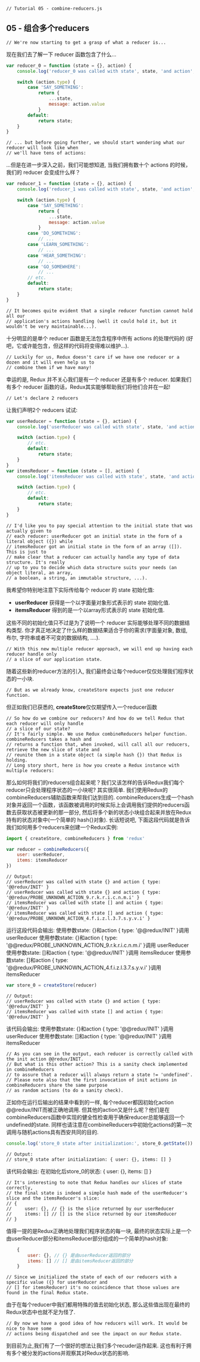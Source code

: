 ```
// Tutorial 05 - combine-reducers.js
```
## 05 - 组合多个reducers

```
// We're now starting to get a grasp of what a reducer is...
```
现在我们去了解一下 reducer 函数包含了什么...

```js
var reducer_0 = function (state = {}, action) {
    console.log('reducer_0 was called with state', state, 'and action', action)

    switch (action.type) {
        case 'SAY_SOMETHING':
            return {
                ...state,
                message: action.value
            }
        default:
            return state;
    }
}
```

```
// ... but before going further, we should start wondering what our reducer will look like when
// we'll have tens of actions:
```
...但是在进一步深入之前，我们可能想知道, 当我们拥有数十个 actions 的时候，我们的 reducer 会变成什么样？

```js
var reducer_1 = function (state = {}, action) {
    console.log('reducer_1 was called with state', state, 'and action', action)

    switch (action.type) {
        case 'SAY_SOMETHING':
            return {
                ...state,
                message: action.value
            }
        case 'DO_SOMETHING':
            // ...
        case 'LEARN_SOMETHING':
            // ...
        case 'HEAR_SOMETHING':
            // ...
        case 'GO_SOMEWHERE':
            // ...
        // etc.
        default:
            return state;
    }
}
```

```
// It becomes quite evident that a single reducer function cannot hold all our
// application's actions handling (well it could hold it, but it wouldn't be very maintainable...).
```
十分明显的是单个 reducer 函数是无法包含程序中所有 actions 的处理代码的 (好吧，它或许能包含，但这样的代码将变得难以维护...).

```
// Luckily for us, Redux doesn't care if we have one reducer or a dozen and it will even help us to
// combine them if we have many!
```
幸运的是, Redux 并不关心我们是有一个 reducer 还是有多个 reducer. 如果我们有多个 reducer 函数的话，Redux其实能够帮助我们将他们合并在一起!

```
// Let's declare 2 reducers
```
让我们声明2个 reducers 试试:

```js
var userReducer = function (state = {}, action) {
    console.log('userReducer was called with state', state, 'and action', action)

    switch (action.type) {
        // etc.
        default:
            return state;
    }
}
var itemsReducer = function (state = [], action) {
    console.log('itemsReducer was called with state', state, 'and action', action)

    switch (action.type) {
        // etc.
        default:
            return state;
    }
}
```

```
// I'd like you to pay special attention to the initial state that was actually given to
// each reducer: userReducer got an initial state in the form of a literal object ({}) while
// itemsReducer got an initial state in the form of an array ([]). This is just to
// make clear that a reducer can actually handle any type of data structure. It's really
// up to you to decide which data structure suits your needs (an object literal, an array,
// a boolean, a string, an immutable structure, ...).
```
我希望你特别地注意下实际传给每个 reducer 的 state 初始化值:
* **userReducer** 获得是一个以字面量对象形式表示的 state 初始化值.
* **itemsReducer** 得到的是一个以array形式表示的 state 初始化值.

这些不同的初始化值只不过是为了说明一个 reducer 实际能够处理不同的数据结构类型.
你才真正地决定了什么样的数据结果适合于你的需求(字面量对象, 数组, 布尔, 字符串或者不可变的数据结构, ....).

```
// With this new multiple reducer approach, we will end up having each reducer handle only
// a slice of our application state.
```
随着这些新的reducer方法的引入,
我们最终会让每个reducer仅仅处理我们程序状态的一小块.

```
// But as we already know, createStore expects just one reducer function.
```
但正如我们已获悉的, **createStore**仅仅期望传入一个reducer函数

```
// So how do we combine our reducers? And how do we tell Redux that each reducer will only handle
// a slice of our state?
// It's fairly simple. We use Redux combineReducers helper function. combineReducers takes a hash and
// returns a function that, when invoked, will call all our reducers, retrieve the new slice of state and
// reunite them in a state object (a simple hash {}) that Redux is holding.
// Long story short, here is how you create a Redux instance with multiple reducers:
```
那么如何将我们的reducers组合起来呢？我们又该怎样的告诉Redux我们每个reducer只会处理程序状态的一小块呢?
其实很简单. 我们使用Redux的combineReducers辅助函数来帮我们达到目的.
combineReducers生成一个hash对象并返回一个函数，该函数被调用的时候实际上会调用我们提供的reducers函数去获取状态被更新的那一部分,
然后将多个新的状态小块组合起来并放在Redux持有的状态对象中(一个简单的
hash{}对象).
长话短说吧, 下面这段代码就是告诉我们如何用多个reducers来创建一个Redux实例:

```js
import { createStore, combineReducers } from 'redux'

var reducer = combineReducers({
    user: userReducer,
    items: itemsReducer
})
```
```
// Output:
// userReducer was called with state {} and action { type: '@@redux/INIT' }
// userReducer was called with state {} and action { type: '@@redux/PROBE_UNKNOWN_ACTION_9.r.k.r.i.c.n.m.i' }
// itemsReducer was called with state [] and action { type: '@@redux/INIT' }
// itemsReducer was called with state [] and action { type: '@@redux/PROBE_UNKNOWN_ACTION_4.f.i.z.l.3.7.s.y.v.i' }
```
运行这段代码会输出:
使用参数state: {}和action { type: '@@redux/INIT' }调用 userReducer
使用参数state: {}和action { type:
'@@redux/PROBE_UNKNOWN_ACTION_9.r.k.r.i.c.n.m.i' }调用 userReducer
使用参数state: []和action { type: '@@redux/INIT' }调用 itemsReducer
使用参数state: []和action { type:
'@@redux/PROBE_UNKNOWN_ACTION_4.f.i.z.l.3.7.s.y.v.i' }调用itemsReducer

```js
var store_0 = createStore(reducer)
```
```
// Output:
// userReducer was called with state {} and action { type: '@@redux/INIT' }
// itemsReducer was called with state [] and action { type: '@@redux/INIT' }
```
该代码会输出:
使用参数state: {}和action { type: '@@redux/INIT' }调用userReducer
使用参数state: []和action { type: '@@redux/INIT' }调用itemsReducer

```
// As you can see in the output, each reducer is correctly called with the init action @@redux/INIT.
// But what is this other action? This is a sanity check implemented in combineReducers
// to assure that a reducer will always return a state != 'undefined'.
// Please note also that the first invocation of init actions in combineReducers share the same purpose
// as random actions (to do a sanity check).
```
正如你在运行后输出的结果中看到的一样, 每个reducer都因初始化action
@@redux/INIT而被正确地调用.
但其他的action又是什么呢？他们是在combineReducers函数中实现的健全性检查用于确保reducer总能够返回一个undefined的state.
同样也请注意在combineReducers中初始化actions的第一次调用与随机actions具有西安共同的目的.

```js
console.log('store_0 state after initialization:', store_0.getState())
```
```
// Output:
// store_0 state after initialization: { user: {}, items: [] }
```
该代码会输出: 在初始化后store_0的状态: { user: {}, items: [] }

```
// It's interesting to note that Redux handles our slices of state correctly,
// the final state is indeed a simple hash made of the userReducer's slice and the itemsReducer's slice:
// {
//     user: {}, // {} is the slice returned by our userReducer
//     items: [] // [] is the slice returned by our itemsReducer
// }
```
值得一提的是Redux正确地处理我们程序状态的每一块,
最终的状态实际上是一个由userReducer部分和itemsReducer部分组成的一个简单的hash对象:
```js
    {
        user: {}, // {} 是由userReducer返回的部分
        items: [] // [] 是由itemsReducer返回的部分
    }
```

```
// Since we initialized the state of each of our reducers with a specific value ({} for userReducer and
// [] for itemsReducer) it's no coincidence that those values are found in the final Redux state.
```
由于在每个reducer中我们都用特殊的值去初始化状态,
那么这些值出现在最终的Redux状态中也就不足为怪了.

```
// By now we have a good idea of how reducers will work. It would be nice to have some
// actions being dispatched and see the impact on our Redux state.
```
到目前为止,我们有了一个很好的想法让我们多个recuder运作起来.
这也有利于拥有多个被分发的actions并观察其对Redux状态的影响.

